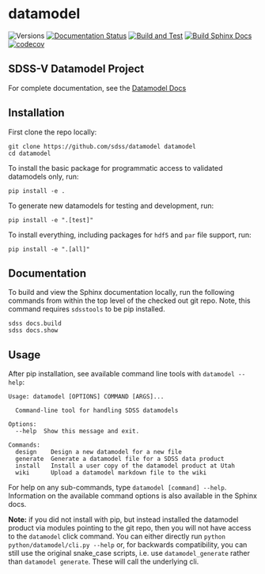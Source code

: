 # datamodel

![Versions](https://img.shields.io/badge/python->3.7-blue)
[![Documentation Status](https://readthedocs.org/projects/sdss-datamodel/badge/?version=latest)](https://sdss-datamodel.readthedocs.io/en/latest/?badge=latest)
[![Build and Test](https://github.com/sdss/datamodel/actions/workflows/build.yml/badge.svg)](https://github.com/sdss/datamodel/actions/workflows/build.yml)
[![Build Sphinx Docs](https://github.com/sdss/datamodel/actions/workflows/sphinx.yml/badge.svg)](https://github.com/sdss/datamodel/actions/workflows/sphinx.yml)
[![codecov](https://codecov.io/gh/sdss/datamodel/branch/main/graph/badge.svg)](https://codecov.io/gh/sdss/datamodel)

## SDSS-V Datamodel Project

For complete documentation, see the [Datamodel Docs](https://internal.sdss.org/docs/datamodel/latest/index.html)


## Installation

First clone the repo locally:
```
git clone https://github.com/sdss/datamodel datamodel
cd datamodel
```

To install the basic package for programmatic access to validated datamodels only, run:
```
pip install -e .
```

To generate new datamodels for testing and development, run:
```
pip install -e ".[test]"
```

To install everything, including packages for `hdf5` and `par` file support, run:
```
pip install -e ".[all]"

```

## Documentation

To build and view the Sphinx documentation locally, run the following commands from within the top level of the checked out git repo.  Note, this command requires `sdsstools` to be pip installed.
```
sdss docs.build
sdss docs.show
```

## Usage

After pip installation, see available command line tools with `datamodel --help`:

```
Usage: datamodel [OPTIONS] COMMAND [ARGS]...

  Command-line tool for handling SDSS datamodels

Options:
  --help  Show this message and exit.

Commands:
  design    Design a new datamodel for a new file
  generate  Generate a datamodel file for a SDSS data product
  install   Install a user copy of the datamodel product at Utah
  wiki      Upload a datamodel markdown file to the wiki
```

For help on any sub-commands, type `datamodel [command] --help`.  Information on the available command options is also available in the Sphinx docs.

**Note:**  if you did not install with pip, but instead installed the datamodel product via modules pointing to the git repo, then you will not have access to the ``datamodel`` click command.  You can either directly run `python python/datamodel/cli.py --help` or, for
backwards compatibility, you can still use the original snake_case scripts,
i.e. use ``datamodel_generate`` rather than ``datamodel generate``.  These will call the underlying cli.

